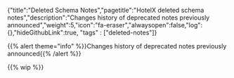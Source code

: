 {"title":"Deleted Schema Notes","pagetitle":"HotelX deleted schema notes","description":"Changes history of deprecated notes previously announced","weight":5,"icon":"fa-eraser","alwaysopen":false,"log":{},"hideGithubLink":true, "tags" : ["deleted-notes"]}

{{% alert theme="info" %}}Changes history of deprecated notes previously announced{{% /alert %}}

{{% wip %}}
